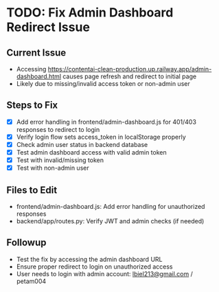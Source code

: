 # TODO: Fix Admin Dashboard Redirect Issue

## Current Issue
- Accessing https://contentai-clean-production.up.railway.app/admin-dashboard.html causes page refresh and redirect to initial page
- Likely due to missing/invalid access token or non-admin user

## Steps to Fix
- [x] Add error handling in frontend/admin-dashboard.js for 401/403 responses to redirect to login
- [x] Verify login flow sets access_token in localStorage properly
- [x] Check admin user status in backend database
- [x] Test admin dashboard access with valid admin token
- [x] Test with invalid/missing token
- [x] Test with non-admin user

## Files to Edit
- frontend/admin-dashboard.js: Add error handling for unauthorized responses
- backend/app/routes.py: Verify JWT and admin checks (if needed)

## Followup
- Test the fix by accessing the admin dashboard URL
- Ensure proper redirect to login on unauthorized access
- User needs to login with admin account: lbiel213@gmail.com / petam004
